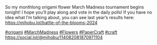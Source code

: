 So my monthlong origami flower March Madness tournament begins tonight! I hope you’ll play along and vote in the daily polls! If you have no idea what I’m talking about, you can see last year’s results here: [<span class="invisible">https://</span><span class="ellipsis">mihobu.lol/battle-of-the-bloom</span><span class="invisible">s-2024</span>](https://mihobu.lol/battle-of-the-blooms-2024)

[\#<span>origami</span>](https://social.lol/tags/origami) [\#<span>MarchMadness</span>](https://social.lol/tags/MarchMadness) [\#<span>Flowers</span>](https://social.lol/tags/Flowers) [\#<span>PaperCraft</span>](https://social.lol/tags/PaperCraft) [\#<span>craft</span>](https://social.lol/tags/craft) [<span class="invisible">https://</span><span class="ellipsis">social.lol/@mihobu/11408208187</span><span class="invisible">0971104</span>](https://social.lol/@mihobu/114082081870971104)